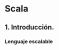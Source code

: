 # Scala
## 1. Introducción.
### Lenguaje escalable
<!--stackedit_data:
eyJoaXN0b3J5IjpbNDM0ODI2MDZdfQ==
-->